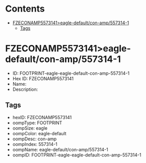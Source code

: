 



Contents
========

* [FZECONAMP5573141>eagle-default/con-amp/557314-1](#fzeconamp5573141eagle-defaultcon-amp557314-1)
	* [Tags](#tags)

# FZECONAMP5573141>eagle-default/con-amp/557314-1

- ID: FOOTPRINT-eagle-eagle-default-con-amp-557314-1
- Hex ID: FZECONAMP5573141
- Name: 
- Description: 

## Tags

- hexID: FZECONAMP5573141
- oompType: FOOTPRINT
- oompSize: eagle
- oompColor: eagle-default
- oompDesc: con-amp
- oompIndex: 557314-1
- oompName: eagle-default/con-amp/557314-1
- oompID: FOOTPRINT-eagle-eagle-default-con-amp-557314-1
